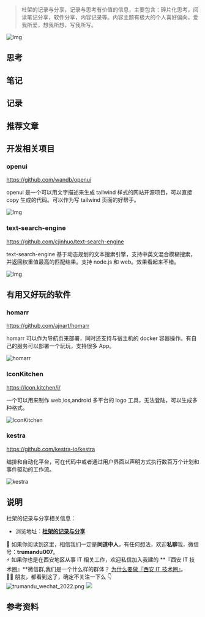 > 杜架的记录与分享，记录与思考有价值的信息，主要包含：碎片化思考，阅读笔记分享，软件分享，内容记录等。内容主题有极大的个人喜好偏向，爱我所爱，想我所想，写我所写。

![Img]()

## 思考

## 笔记

## 记录

## 推荐文章

## 开发相关项目

### openui

https://github.com/wandb/openui

openui 是一个可以用文字描述来生成 tailwind 样式的网站开源项目，可以直接 copy 生成的代码。可以作为写 tailwind 页面的好帮手。

![Img](https://static.trumandu.top/yank-note-picgo-img-20240925104638.png)

### text-search-engine

https://github.com/cjinhuo/text-search-engine

text-search-engine 基于动态规划的文本搜索引擎，支持中英文混合模糊搜索，并返回权重值最高的匹配结果。支持 node.js 和 web。效果看起来不错。

![Img](https://static.trumandu.top/yank-note-picgo-img-20240925104908.png)

## 有用又好玩的软件

### homarr

https://github.com/ajnart/homarr

homarr 可以作为导航页来部署，同时还支持与宿主机的 docker 容器操作。有自己的服务可以部署一个玩玩，支持很多 App。

![homarr](https://static.trumandu.top/yank-note-picgo-img-20240920212043.png)

### IconKitchen

https://icon.kitchen/i/

一个可以用来制作 web,ios,android 多平台的 logo 工具，无法登陆，可以生成多种格式。

![IconKitchen](https://static.trumandu.top/yank-note-picgo-img-20240920224359.png)

### kestra

https://github.com/kestra-io/kestra

编排和自动化平台，可在代码中或者通过用户界面以声明方式执行数百万个计划和事件驱动的工作流。

![kestra](https://static.trumandu.top/yank-note-picgo-img-20240926215906.png)

## 说明

杜架的记录与分享相关信息：

-   浏览地址：[**杜架的记录与分享**](http://blog.trumandu.top/categories/杜架的记录与分享/)

🙌 如果你阅读到这里，相信我们一定是**同道中人**，有任何想法，欢迎**私聊**我，微信号：**trumandu007**。<br />⚡️ 如果你也是在西安地区从事 IT 相关工作，欢迎私信加入我建的 **『西安 IT 技术圈』**微信群,我们是一个什么样的群体？ [为什么要做『西安 IT 技术圈』](https://mp.weixin.qq.com/s?__biz=MzI4NTMwNTQ5Mg==&mid=2247483684&idx=1&sn=4c1f96c16463601a7e220a06649f4cd3)。<br />👬🏻 朋友，都看到这了，确定不关注一下么 👇<br />
![trumandu_wechat_2022.png](http://static.trumandu.top/trumandu_wechat_2022.png)
![](https://static.trumandu.top/view_good_share.gif)

## 参考资料
